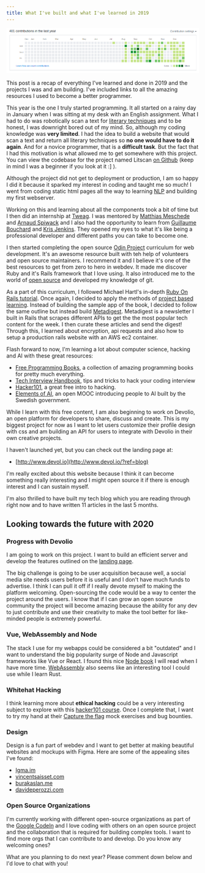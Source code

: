 ```yaml
---
title: What I've built and what I've learned in 2019
---
```

![github contributions](/assets/images/github-graph-2019.png)

This post is a recap of everything I've learned and done in 2019 and the projects I was and am building. I've included links to all the amazing resources I used to become a better programmer.

This year is the one I truly started programming. It all started on a rainy day in January when I was sitting at my desk with an English assignment. What I had to do was robotically scan a text for <a href="https://literarydevices.net/" target="_blank" rel="noopener">literary techniques</a> and to be honest, I was downright bored out of my mind. So, although my coding knowledge was **very limited**. I had the idea to build a website that would scan a text and return all literary techniques so **no one would have to do it again**. And for a novice programmer, that is a **difficult task**. But the fact that I had this motivation is what allowed me to get somewhere with this project. You can view the codebase for the project named Litscan [on Github](https://github.com/Uzay-G/Litscan) (keep in mind I was a beginner if you look at it :] ).

Although the project did not get to deployment or production, I am so happy I did it because it sparked my interest in coding and taught me so much! I went from coding static html pages all the way to learning [NLP](https://en.wikipedia.org/wiki/Natural_language_processing) and building my first webserver.

Working on this and learning about all the components took a bit of time but I then did an internship at [Tweag](https://www.tweag.io/). I was mentored by [Matthias Meschede](https://github.com/mmesch) and [Arnaud Spiwack](https://github.com/aspiwack/) and I also had the opportunity to learn from [Guillaume Bouchard](https://github.com/guibou) and [Kris Jenkins](https://github.com/krisajenkins). They opened my eyes to what it's like being a professional developer and different paths you can take to become one.

I then started completing the open source [Odin Project](https://theodinproject.com) curriculum for web development. It's an awesome resource built with teh help of volunteers and open source maintainers. I recommend it and I believe it's one of the best resources to get from zero to hero in webdev. It made me discover Ruby and it's Rails framework that I love using. It also introduced me to the world of [open source](https://opensource.guide/how-to-contribute) and developed my knowledge of git.

As a part of this curriculum, I followed Michael Hartl's in-depth [Ruby On Rails tutorial](https://www.learnenough.com/ruby-on-rails-4th-edition-tutorial/beginning). Once again, I decided to apply the methods of [project based learning](https://www.pblworks.org/what-is-pbl). Instead of building the sample app of the book, I decided to follow the same outline but instead build [Metadigest](http://metadigest.uzpg.me?ref=blog). Metadigest is a newsletter I built in Rails that scrapes different APIs to get the the most popular tech content for the week. I then curate these articles and send the digest! Through this, I learned about encryption, api requests and also how to setup a production rails website with an AWS ec2 container.

Flash forward to now, I'm learning a lot about computer science, hacking and AI with these great resources:
- [Free Programming Books](https://ebookfoundation.github.io/free-programming-books/), a collection of amazing programming books for pretty much everything.
- [Tech Interview Handbook](https://yangshun.github.io/tech-interview-handbook/), tips and tricks to hack your coding interview
- [Hacker101](https://elementsofai.com), a great free intro to hacking.
- [Elements of AI](https://www.hackerone.com/hacker101), an open MOOC introducing people to AI built by the Swedish government.

While I learn with this free content, I am also beginning to work on Devolio, an open platform for developers to share, discuss and create. This is my biggest project for now as I want to let users customize their profile design with css and am building an API for users to integrate with Devolio in their own creative projects.

I haven't launched yet, but you can check out the landing page at:
- [http://www.devol.io](http://www.devol.io/?ref=blog)

I'm really excited about this website because I think it can become something really interesting and I might open source it if there is enough interest and I can sustain myself.

I'm also thrilled to have built my tech blog which you are reading through right now and to have written 11 articles in the last 5 months.

## Looking towards the future with 2020
### Progress with Devolio
I am going to work on this project. I want to build an efficient server and develop the features outlined on the [landing page](https://devol.io/?ref=blog).

The big challenge is going to be user acquisition because well, a social media site needs users before it is useful and I don't have much funds to advertise. I think I can pull it off if I really devote myself to making the platform welcoming. Open-sourcing the code would be a way to center the project around the users. I know that if I can grow an open source community the project will become amazing because the ability for any dev to just contribute and use their creativity to make the tool better for like-minded people is extremely powerful.

### Vue, WebAssembly and Node
The stack I use for my webapps could be considered a bit "outdated" and I want to understand the big popularity surge of Node and Javascript frameworks like Vue or React. I found this nice [Node book](http://book.mixu.net/node/single.html) I will read when I have more time. [WebAssembly](https://webassembly.org) also seems like an interesting tool I could use while I learn Rust.

### Whitehat Hacking
I think learning more about **ethical hacking** could be a very interesting subject to explore with this [hacker101 course](https://www.hacker101.com/). Once I complete that, I want to try my hand at their [Capture the flag](https://ctf.hacker101.com/) mock exercises and bug bounties. 

### Design
Design is a fun part of webdev and I want to get better at making beautiful websites and mockups with Figma. Here are some of the appealing sites I've found:
- [Igma.im](https://igma.im/)
- [vincentsaisset.com](https://www.vincentsaisset.com/)
- [burakaslan.me](https://www.vincentsaisset.com/)
- [davideperozzi.com](https://davideperozzi.com/)

### Open Source Organizations
I'm currently working with different open-source organizations as part of the [Google CodeIn](https://codein.withgoogle.com/) and I love coding with others on an open source project and the collaboration that is required for building complex tools. I want to find more orgs that I can contribute to and develop. Do you know any welcoming ones?

What are you planning to do next year? Please comment down below and I'd love to chat with you!
